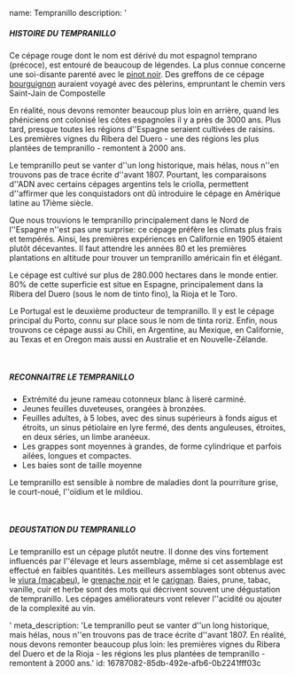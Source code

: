 name: Tempranillo
description: '<h5>HISTOIRE DU TEMPRANILLO</h5><p>Ce cépage rouge dont le nom est dérivé du mot espagnol temprano (précoce), est entouré de beaucoup de légendes. La plus connue concerne une soi-disante parenté avec le&nbsp;<a href="fr/grape/pinot-noir">pinot noir</a>. Des greffons de ce cépage <a href="/fr/region/bourgogne">bourguignon</a> auraient voyagé avec des pèlerins, empruntant le chemin vers Saint-Jain de Compostelle</p><p>En réalité, nous devons remonter beaucoup plus loin en arrière, quand les phéniciens ont colonisé les côtes espagnoles il y a près de 3000 ans. Plus tard, presque toutes les régions d''Espagne seraient cultivées de raisins. Les premières vignes du Ribera del Duero - une des régions les plus plantées de tempranillo - remontent à 2000 ans.</p><p>Le tempranillo peut se vanter d''un long historique, mais hélas, nous n''en trouvons pas de trace écrite d''avant 1807. Pourtant, les comparaisons d''ADN avec certains cépages argentins tels le criolla, permettent d''affirmer que les conquistadors ont dû introduire le cépage en Amérique latine au 17ième siècle.</p><p>Que nous trouvions le tempranillo principalement dans le Nord de l''Espagne n''est pas une surprise: ce cépage préfère les climats plus frais et tempérés. Ainsi, les premières expériences en Californie en 1905 étaient plutôt décevantes. Il faut attendre les années 80 et les premières plantations en altitude pour trouver un tempranillo américain fin et élégant.</p><p>Le cépage est cultivé sur plus de 280.000 hectares dans le monde entier. 80% de cette superficie est situe en Espagne, principalement dans la Ribera del Duero (sous le nom de tinto fino), la Rioja et le Toro. </p><p>Le Portugal est le deuxième producteur de tempranillo. Il y est le cépage principal du Porto, connu sur place sous le nom de tinta roriz. Enfin, nous trouvons ce cépage aussi au Chili, en Argentine, au Mexique, en Californie, au Texas et en Oregon mais aussi en Australie et en Nouvelle-Zélande.</p><p><br></p><h5>RECONNAITRE LE TEMPRANILLO</h5><ul><li>Extrémité du jeune rameau cotonneux blanc à liseré carminé.</li><li>Jeunes feuilles duveteuses, orangées à bronzées.</li><li>Feuilles adultes, à 5 lobes, avec des sinus supérieurs à fonds aigus et étroits, un sinus pétiolaire en lyre fermé, des dents anguleuses, étroites, en deux séries, un limbe aranéeux.</li><li>Les grappes sont moyennes à grandes, de forme cylindrique et parfois ailées, longues et compactes.</li><li>Les baies sont de taille moyenne </li></ul><p>Le tempranillo est sensible à nombre de maladies dont la&nbsp;pourriture grise, le&nbsp;court-noué, l''oïdium&nbsp;et le&nbsp;mildiou.</p><p><br></p><h5>DEGUSTATION DU TEMPRANILLO</h5><p>Le tempranillo est un cépage plutôt neutre. Il donne des vins fortement influencés par l''élevage et leurs assemblage, même si cet assemblage est effectué en faibles quantités. Les meilleurs assemblages sont obtenus avec le <a href="/fr/grape/macabeu">viura (macabeu)</a>, le <a href="/fr/grape/grenache-noir">grenache noir</a> et le <a href="/fr/grape/carignan">carignan</a>. Baies, prune, tabac, vanille, cuir et herbe sont des mots qui décrivent souvent une dégustation de tempranillo. Les cépages améliorateurs vont relever l''acidité ou ajouter de la complexité au vin.</p>'
meta_description: 'Le tempranillo peut se vanter d''un long historique, mais hélas, nous n''en trouvons pas de trace écrite d''avant 1807. En réalité, nous devons remonter beaucoup plus loin: les premières vignes du Ribera del Duero et de la Rioja - les régions les plus plantées de tempranillo - remontent à 2000 ans.'
id: 16787082-85db-492e-afb6-0b2241fff03c
